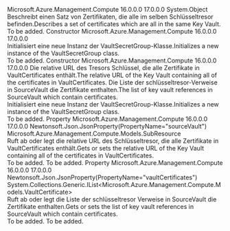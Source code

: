 <Type Name="VaultSecretGroup" FullName="Microsoft.Azure.Management.Compute.Models.VaultSecretGroup">
  <TypeSignature Language="C#" Value="public class VaultSecretGroup" />
  <TypeSignature Language="ILAsm" Value=".class public auto ansi beforefieldinit VaultSecretGroup extends System.Object" />
  <TypeSignature Language="DocId" Value="T:Microsoft.Azure.Management.Compute.Models.VaultSecretGroup" />
  <TypeSignature Language="VB.NET" Value="Public Class VaultSecretGroup" />
  <TypeSignature Language="F#" Value="type VaultSecretGroup = class" />
  <AssemblyInfo>
    <AssemblyName>Microsoft.Azure.Management.Compute</AssemblyName>
    <AssemblyVersion>16.0.0.0</AssemblyVersion>
    <AssemblyVersion>17.0.0.0</AssemblyVersion>
  </AssemblyInfo>
  <Base>
    <BaseTypeName>System.Object</BaseTypeName>
  </Base>
  <Interfaces />
  <Docs>
    <summary>
            <span data-ttu-id="6b2dd-101">Beschreibt einen Satz von Zertifikaten, die alle im selben Schlüsseltresor befinden.</span><span class="sxs-lookup"><span data-stu-id="6b2dd-101">Describes a set of certificates which are all in the same Key Vault.</span></span>
            </summary>
    <remarks>To be added.</remarks>
  </Docs>
  <Members>
    <Member MemberName=".ctor">
      <MemberSignature Language="C#" Value="public VaultSecretGroup ();" />
      <MemberSignature Language="ILAsm" Value=".method public hidebysig specialname rtspecialname instance void .ctor() cil managed" />
      <MemberSignature Language="DocId" Value="M:Microsoft.Azure.Management.Compute.Models.VaultSecretGroup.#ctor" />
      <MemberSignature Language="VB.NET" Value="Public Sub New ()" />
      <MemberType>Constructor</MemberType>
      <AssemblyInfo>
        <AssemblyName>Microsoft.Azure.Management.Compute</AssemblyName>
        <AssemblyVersion>16.0.0.0</AssemblyVersion>
        <AssemblyVersion>17.0.0.0</AssemblyVersion>
      </AssemblyInfo>
      <Parameters />
      <Docs>
        <summary>
            <span data-ttu-id="6b2dd-102">Initialisiert eine neue Instanz der VaultSecretGroup-Klasse.</span><span class="sxs-lookup"><span data-stu-id="6b2dd-102">Initializes a new instance of the VaultSecretGroup class.</span></span>
            </summary>
        <remarks>To be added.</remarks>
      </Docs>
    </Member>
    <Member MemberName=".ctor">
      <MemberSignature Language="C#" Value="public VaultSecretGroup (Microsoft.Azure.Management.Compute.Models.SubResource sourceVault = null, System.Collections.Generic.IList&lt;Microsoft.Azure.Management.Compute.Models.VaultCertificate&gt; vaultCertificates = null);" />
      <MemberSignature Language="ILAsm" Value=".method public hidebysig specialname rtspecialname instance void .ctor(class Microsoft.Azure.Management.Compute.Models.SubResource sourceVault, class System.Collections.Generic.IList`1&lt;class Microsoft.Azure.Management.Compute.Models.VaultCertificate&gt; vaultCertificates) cil managed" />
      <MemberSignature Language="DocId" Value="M:Microsoft.Azure.Management.Compute.Models.VaultSecretGroup.#ctor(Microsoft.Azure.Management.Compute.Models.SubResource,System.Collections.Generic.IList{Microsoft.Azure.Management.Compute.Models.VaultCertificate})" />
      <MemberSignature Language="VB.NET" Value="Public Sub New (Optional sourceVault As SubResource = null, Optional vaultCertificates As IList(Of VaultCertificate) = null)" />
      <MemberSignature Language="F#" Value="new Microsoft.Azure.Management.Compute.Models.VaultSecretGroup : Microsoft.Azure.Management.Compute.Models.SubResource * System.Collections.Generic.IList&lt;Microsoft.Azure.Management.Compute.Models.VaultCertificate&gt; -&gt; Microsoft.Azure.Management.Compute.Models.VaultSecretGroup" Usage="new Microsoft.Azure.Management.Compute.Models.VaultSecretGroup (sourceVault, vaultCertificates)" />
      <MemberType>Constructor</MemberType>
      <AssemblyInfo>
        <AssemblyName>Microsoft.Azure.Management.Compute</AssemblyName>
        <AssemblyVersion>16.0.0.0</AssemblyVersion>
        <AssemblyVersion>17.0.0.0</AssemblyVersion>
      </AssemblyInfo>
      <Parameters>
        <Parameter Name="sourceVault" Type="Microsoft.Azure.Management.Compute.Models.SubResource" />
        <Parameter Name="vaultCertificates" Type="System.Collections.Generic.IList&lt;Microsoft.Azure.Management.Compute.Models.VaultCertificate&gt;" />
      </Parameters>
      <Docs>
        <param name="sourceVault"><span data-ttu-id="6b2dd-103">Die relative URL des Tresors Schlüssel, die alle Zertifikate in VaultCertificates enthält.</span><span class="sxs-lookup"><span data-stu-id="6b2dd-103">The relative URL of the Key Vault containing all of the certificates in VaultCertificates.</span></span></param>
        <param name="vaultCertificates"><span data-ttu-id="6b2dd-104">Die Liste der schlüsseltresor-Verweise in SourceVault die Zertifikate enthalten.</span><span class="sxs-lookup"><span data-stu-id="6b2dd-104">The list of key vault references in SourceVault which contain certificates.</span></span></param>
        <summary>
            <span data-ttu-id="6b2dd-105">Initialisiert eine neue Instanz der VaultSecretGroup-Klasse.</span><span class="sxs-lookup"><span data-stu-id="6b2dd-105">Initializes a new instance of the VaultSecretGroup class.</span></span>
            </summary>
        <remarks>To be added.</remarks>
      </Docs>
    </Member>
    <Member MemberName="SourceVault">
      <MemberSignature Language="C#" Value="public Microsoft.Azure.Management.Compute.Models.SubResource SourceVault { get; set; }" />
      <MemberSignature Language="ILAsm" Value=".property instance class Microsoft.Azure.Management.Compute.Models.SubResource SourceVault" />
      <MemberSignature Language="DocId" Value="P:Microsoft.Azure.Management.Compute.Models.VaultSecretGroup.SourceVault" />
      <MemberSignature Language="VB.NET" Value="Public Property SourceVault As SubResource" />
      <MemberSignature Language="F#" Value="member this.SourceVault : Microsoft.Azure.Management.Compute.Models.SubResource with get, set" Usage="Microsoft.Azure.Management.Compute.Models.VaultSecretGroup.SourceVault" />
      <MemberType>Property</MemberType>
      <AssemblyInfo>
        <AssemblyName>Microsoft.Azure.Management.Compute</AssemblyName>
        <AssemblyVersion>16.0.0.0</AssemblyVersion>
        <AssemblyVersion>17.0.0.0</AssemblyVersion>
      </AssemblyInfo>
      <Attributes>
        <Attribute>
          <AttributeName>Newtonsoft.Json.JsonProperty(PropertyName="sourceVault")</AttributeName>
        </Attribute>
      </Attributes>
      <ReturnValue>
        <ReturnType>Microsoft.Azure.Management.Compute.Models.SubResource</ReturnType>
      </ReturnValue>
      <Docs>
        <summary>
            <span data-ttu-id="6b2dd-106">Ruft ab oder legt die relative URL des Schlüsseltresor, die alle Zertifikate in VaultCertificates enthält.</span><span class="sxs-lookup"><span data-stu-id="6b2dd-106">Gets or sets the relative URL of the Key Vault containing all of the certificates in VaultCertificates.</span></span>
            </summary>
        <value>To be added.</value>
        <remarks>To be added.</remarks>
      </Docs>
    </Member>
    <Member MemberName="VaultCertificates">
      <MemberSignature Language="C#" Value="public System.Collections.Generic.IList&lt;Microsoft.Azure.Management.Compute.Models.VaultCertificate&gt; VaultCertificates { get; set; }" />
      <MemberSignature Language="ILAsm" Value=".property instance class System.Collections.Generic.IList`1&lt;class Microsoft.Azure.Management.Compute.Models.VaultCertificate&gt; VaultCertificates" />
      <MemberSignature Language="DocId" Value="P:Microsoft.Azure.Management.Compute.Models.VaultSecretGroup.VaultCertificates" />
      <MemberSignature Language="VB.NET" Value="Public Property VaultCertificates As IList(Of VaultCertificate)" />
      <MemberSignature Language="F#" Value="member this.VaultCertificates : System.Collections.Generic.IList&lt;Microsoft.Azure.Management.Compute.Models.VaultCertificate&gt; with get, set" Usage="Microsoft.Azure.Management.Compute.Models.VaultSecretGroup.VaultCertificates" />
      <MemberType>Property</MemberType>
      <AssemblyInfo>
        <AssemblyName>Microsoft.Azure.Management.Compute</AssemblyName>
        <AssemblyVersion>16.0.0.0</AssemblyVersion>
        <AssemblyVersion>17.0.0.0</AssemblyVersion>
      </AssemblyInfo>
      <Attributes>
        <Attribute>
          <AttributeName>Newtonsoft.Json.JsonProperty(PropertyName="vaultCertificates")</AttributeName>
        </Attribute>
      </Attributes>
      <ReturnValue>
        <ReturnType>System.Collections.Generic.IList&lt;Microsoft.Azure.Management.Compute.Models.VaultCertificate&gt;</ReturnType>
      </ReturnValue>
      <Docs>
        <summary>
            <span data-ttu-id="6b2dd-107">Ruft ab oder legt die Liste der schlüsseltresor Verweise in SourceVault die Zertifikate enthalten.</span><span class="sxs-lookup"><span data-stu-id="6b2dd-107">Gets or sets the list of key vault references in SourceVault which contain certificates.</span></span>
            </summary>
        <value>To be added.</value>
        <remarks>To be added.</remarks>
      </Docs>
    </Member>
  </Members>
</Type>